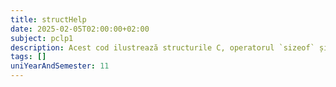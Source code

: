 ```yaml
---
title: structHelp
date: 2025-02-05T02:00:00+02:00
subject: pclp1
description: Acest cod ilustrează structurile C, operatorul `sizeof` și cum dimensiunea lor este influențată de tipurile de date și de alinierea memoriei (padding), optimizând accesul la date.
tags: []
uniYearAndSemester: 11
---
```


